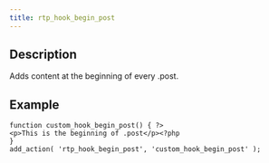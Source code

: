 ```yaml
---
title: rtp_hook_begin_post
---
```


## Description


Adds content at the beginning of every .post.


## Example



    
    function custom_hook_begin_post() { ?>
    <p>This is the beginning of .post</p><?php
    }
    add_action( 'rtp_hook_begin_post', 'custom_hook_begin_post' );
